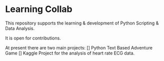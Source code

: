 # Learning  Collab

This repository supports the learning & development of Python Scripting & Data Analysis.

It is open for contributions. 

At present there are two main projects:
[] Python Text Based Adventure Game
[] Kaggle Project for the analysis of heart rate ECG data.